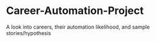 # Career-Automation-Project
A look into careers, their automation likelihood, and sample stories/hypothesis
